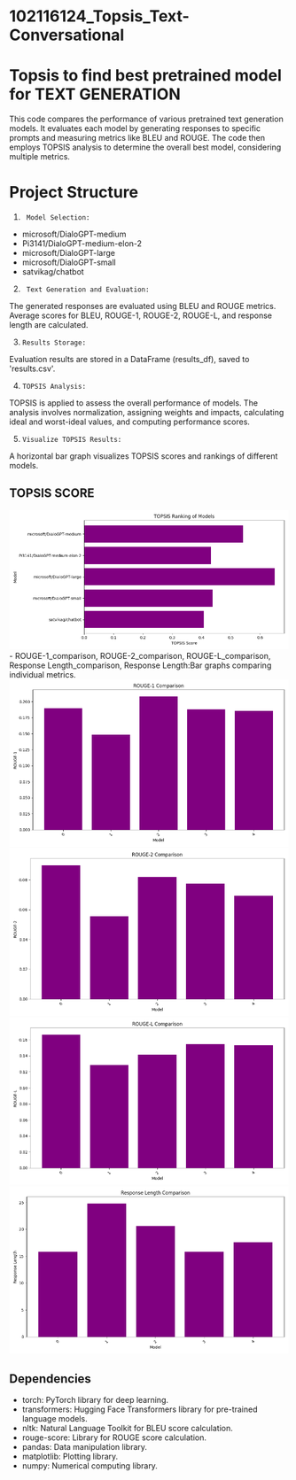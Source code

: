 # 102116124_Topsis_Text-Conversational

# Topsis to find best pretrained model for TEXT GENERATION
This code compares the performance of various pretrained text generation models. It evaluates each model by generating responses to specific prompts and measuring metrics like BLEU and ROUGE. The code then employs TOPSIS analysis to determine the overall best model, considering multiple metrics. 

# Project Structure

1.      Model Selection:
   
  - microsoft/DialoGPT-medium
  - Pi3141/DialoGPT-medium-elon-2
  - microsoft/DialoGPT-large
  - microsoft/DialoGPT-small
  - satvikag/chatbot

      
2.      Text Generation and Evaluation:


The generated responses are evaluated using BLEU and ROUGE metrics.
Average scores for 
 BLEU,
 ROUGE-1,
 ROUGE-2,
 ROUGE-L,
and response length are calculated.

3.     Results Storage:

Evaluation results are stored in a DataFrame (results_df), saved to 'results.csv'.

4.     TOPSIS Analysis:

TOPSIS is applied to assess the overall performance of models.
The analysis involves normalization, assigning weights and impacts, calculating ideal and worst-ideal values, and computing performance scores.



5.     Visualize TOPSIS Results:

A horizontal bar graph visualizes TOPSIS scores and rankings of different models.








## TOPSIS SCORE
<img src="topsis_BarGraph.png" alt="Response Length Comparison">
- ROUGE-1_comparison, ROUGE-2_comparison, ROUGE-L_comparison, Response Length_comparison, Response Length:Bar graphs comparing individual metrics.
<img src="ROUGE-1_comparison.png" alt="Response Length Comparison">
<img src="ROUGE-2_comparison.png" alt="Response Length Comparison">
<img src="ROUGE-L_comparison.png" alt="Response Length Comparison">
<img src="response_length_comparison.png" alt="Response Length Comparison">

## Dependencies
- torch: PyTorch library for deep learning.
- transformers: Hugging Face Transformers library for pre-trained language models.
- nltk: Natural Language Toolkit for BLEU score calculation.
- rouge-score: Library for ROUGE score calculation.
- pandas: Data manipulation library.
- matplotlib: Plotting library.
- numpy: Numerical computing library.
